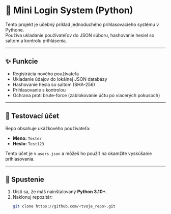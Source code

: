 # 🔐 Mini Login System (Python)

Tento projekt je učebný príklad jednoduchého prihlasovacieho systému v Pythone.  
Používa ukladanie používateľov do JSON súboru, hashovanie hesiel so saltom a kontrolu prihlásenia.

---

## ✨ Funkcie
- Registrácia nového používateľa
- Ukladanie údajov do lokálnej JSON databázy
- Hashovanie hesla so saltom (SHA-256)
- Prihlasovanie s kontrolou
- Ochrana proti brute-force (zablokovanie účtu po viacerých pokusoch)

---

## 🧪 Testovací účet
Repo obsahuje ukážkového používateľa:

- **Meno:** `Tester`  
- **Heslo:** `Test123`

Tento účet je v `users.json` a môžeš ho použiť na okamžité vyskúšanie prihlasovania.

---

## 🚀 Spustenie
1. Uisti sa, že máš nainštalovaný **Python 3.10+**.
2. Naklonuj repozitár:
   ```bash
   git clone https://github.com/<tvoje_repo>.git